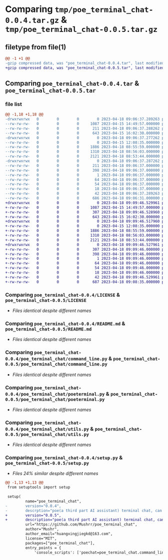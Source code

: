 # Comparing `tmp/poe_terminal_chat-0.0.4.tar.gz` & `tmp/poe_terminal_chat-0.0.5.tar.gz`

## filetype from file(1)

```diff
@@ -1 +1 @@
-gzip compressed data, was "poe_terminal_chat-0.0.4.tar", last modified: Tue Apr 18 09:06:37 2023, max compression
+gzip compressed data, was "poe_terminal_chat-0.0.5.tar", last modified: Tue Apr 18 09:09:46 2023, max compression
```

## Comparing `poe_terminal_chat-0.0.4.tar` & `poe_terminal_chat-0.0.5.tar`

### file list

```diff
@@ -1,18 +1,18 @@
-drwxrwxrwx   0        0        0        0 2023-04-18 09:06:37.289263 poe_terminal_chat-0.0.4/
--rw-rw-rw-   0        0        0     1087 2023-04-15 14:49:57.000000 poe_terminal_chat-0.0.4/LICENSE
--rw-rw-rw-   0        0        0      211 2023-04-18 09:06:37.288262 poe_terminal_chat-0.0.4/PKG-INFO
--rw-rw-rw-   0        0        0      643 2023-04-15 16:02:30.000000 poe_terminal_chat-0.0.4/README.md
-drwxrwxrwx   0        0        0        0 2023-04-18 09:06:37.277262 poe_terminal_chat-0.0.4/poe_terminal_chat/
--rw-rw-rw-   0        0        0        0 2023-04-15 12:08:35.000000 poe_terminal_chat-0.0.4/poe_terminal_chat/__init__.py
--rw-rw-rw-   0        0        0     1886 2023-04-18 08:55:59.000000 poe_terminal_chat-0.0.4/poe_terminal_chat/command_line.py
--rw-rw-rw-   0        0        0     1310 2023-04-18 08:56:03.000000 poe_terminal_chat-0.0.4/poe_terminal_chat/poeterminal.py
--rw-rw-rw-   0        0        0     2121 2023-04-18 08:53:44.000000 poe_terminal_chat-0.0.4/poe_terminal_chat/utils.py
-drwxrwxrwx   0        0        0        0 2023-04-18 09:06:37.287262 poe_terminal_chat-0.0.4/poe_terminal_chat.egg-info/
--rw-rw-rw-   0        0        0      211 2023-04-18 09:06:37.000000 poe_terminal_chat-0.0.4/poe_terminal_chat.egg-info/PKG-INFO
--rw-rw-rw-   0        0        0      398 2023-04-18 09:06:37.000000 poe_terminal_chat-0.0.4/poe_terminal_chat.egg-info/SOURCES.txt
--rw-rw-rw-   0        0        0        1 2023-04-18 09:06:37.000000 poe_terminal_chat-0.0.4/poe_terminal_chat.egg-info/dependency_links.txt
--rw-rw-rw-   0        0        0       64 2023-04-18 09:06:37.000000 poe_terminal_chat-0.0.4/poe_terminal_chat.egg-info/entry_points.txt
--rw-rw-rw-   0        0        0       54 2023-04-18 09:06:37.000000 poe_terminal_chat-0.0.4/poe_terminal_chat.egg-info/requires.txt
--rw-rw-rw-   0        0        0       18 2023-04-18 09:06:37.000000 poe_terminal_chat-0.0.4/poe_terminal_chat.egg-info/top_level.txt
--rw-rw-rw-   0        0        0       42 2023-04-18 09:06:37.289263 poe_terminal_chat-0.0.4/setup.cfg
--rw-rw-rw-   0        0        0      686 2023-04-18 09:06:31.000000 poe_terminal_chat-0.0.4/setup.py
+drwxrwxrwx   0        0        0        0 2023-04-18 09:09:46.529961 poe_terminal_chat-0.0.5/
+-rw-rw-rw-   0        0        0     1087 2023-04-15 14:49:57.000000 poe_terminal_chat-0.0.5/LICENSE
+-rw-rw-rw-   0        0        0      307 2023-04-18 09:09:46.528960 poe_terminal_chat-0.0.5/PKG-INFO
+-rw-rw-rw-   0        0        0      643 2023-04-15 16:02:30.000000 poe_terminal_chat-0.0.5/README.md
+drwxrwxrwx   0        0        0        0 2023-04-18 09:09:46.517960 poe_terminal_chat-0.0.5/poe_terminal_chat/
+-rw-rw-rw-   0        0        0        0 2023-04-15 12:08:35.000000 poe_terminal_chat-0.0.5/poe_terminal_chat/__init__.py
+-rw-rw-rw-   0        0        0     1886 2023-04-18 08:55:59.000000 poe_terminal_chat-0.0.5/poe_terminal_chat/command_line.py
+-rw-rw-rw-   0        0        0     1310 2023-04-18 08:56:03.000000 poe_terminal_chat-0.0.5/poe_terminal_chat/poeterminal.py
+-rw-rw-rw-   0        0        0     2121 2023-04-18 08:53:44.000000 poe_terminal_chat-0.0.5/poe_terminal_chat/utils.py
+drwxrwxrwx   0        0        0        0 2023-04-18 09:09:46.527961 poe_terminal_chat-0.0.5/poe_terminal_chat.egg-info/
+-rw-rw-rw-   0        0        0      307 2023-04-18 09:09:46.000000 poe_terminal_chat-0.0.5/poe_terminal_chat.egg-info/PKG-INFO
+-rw-rw-rw-   0        0        0      398 2023-04-18 09:09:46.000000 poe_terminal_chat-0.0.5/poe_terminal_chat.egg-info/SOURCES.txt
+-rw-rw-rw-   0        0        0        1 2023-04-18 09:09:46.000000 poe_terminal_chat-0.0.5/poe_terminal_chat.egg-info/dependency_links.txt
+-rw-rw-rw-   0        0        0       64 2023-04-18 09:09:46.000000 poe_terminal_chat-0.0.5/poe_terminal_chat.egg-info/entry_points.txt
+-rw-rw-rw-   0        0        0       54 2023-04-18 09:09:46.000000 poe_terminal_chat-0.0.5/poe_terminal_chat.egg-info/requires.txt
+-rw-rw-rw-   0        0        0       18 2023-04-18 09:09:46.000000 poe_terminal_chat-0.0.5/poe_terminal_chat.egg-info/top_level.txt
+-rw-rw-rw-   0        0        0       42 2023-04-18 09:09:46.529961 poe_terminal_chat-0.0.5/setup.cfg
+-rw-rw-rw-   0        0        0      687 2023-04-18 09:08:35.000000 poe_terminal_chat-0.0.5/setup.py
```

### Comparing `poe_terminal_chat-0.0.4/LICENSE` & `poe_terminal_chat-0.0.5/LICENSE`

 * *Files identical despite different names*

### Comparing `poe_terminal_chat-0.0.4/README.md` & `poe_terminal_chat-0.0.5/README.md`

 * *Files identical despite different names*

### Comparing `poe_terminal_chat-0.0.4/poe_terminal_chat/command_line.py` & `poe_terminal_chat-0.0.5/poe_terminal_chat/command_line.py`

 * *Files identical despite different names*

### Comparing `poe_terminal_chat-0.0.4/poe_terminal_chat/poeterminal.py` & `poe_terminal_chat-0.0.5/poe_terminal_chat/poeterminal.py`

 * *Files identical despite different names*

### Comparing `poe_terminal_chat-0.0.4/poe_terminal_chat/utils.py` & `poe_terminal_chat-0.0.5/poe_terminal_chat/utils.py`

 * *Files identical despite different names*

### Comparing `poe_terminal_chat-0.0.4/setup.py` & `poe_terminal_chat-0.0.5/setup.py`

 * *Files 24% similar despite different names*

```diff
@@ -1,13 +1,13 @@
 from setuptools import setup
 
 setup(
         name="poe_terminal_chat",
-        version="0.0.4",
-        descrption="poe(a third part AI assistant) terminal chat, can have accesses of chatgpt and claude",
+        version="0.0.5",
+        description="poe(a third part AI assistant) terminal chat, can have accesses of chatgpt and claude",
         url="https://github.com/Mushrr/poe_terminal_chat",
         author="Mushr",
         author_email="huangxingjiegkd@163.com",
         license="MIT",
         packages=["poe_terminal_chat"],
         entry_points = {
             'console_scripts': ['poechat=poe_terminal_chat.command_line:main']
```

